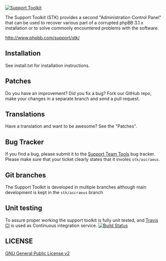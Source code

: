 [![Support Toolkit](http://www.phpbb.com/theme/images/support/support_toolkit_logo_small.png)](http://www.phpbb.com/support/stk/ "Support Toolkit")

The Support Toolkit (STK) provides a second "Administration Control Panel" that can be used to recover various part of a corrupted phpBB 3.1.x installation or to solve commonly encountered problems with the software.

http://www.phpbb.com/support/stk/

## Installation
See install.txt for installation instructions.

## Patches
Do you have an improvement? Did you fix a bug? Fork our GitHub repo, make your changes in a separate branch and send a pull request.

## Translations
Have a translation and want to be awesome? See the "Patches".

## Bug Tracker
If you find a bug, please submit it to the [Support Team Tools](http://www.phpbb.com/bugs/supportteamtools/ "Supprt Team Tools") bug tracker. Please make sure that your ticket clearly states that it involes `stk/ascraeus`.

## Git branches
The Support Toolkit is developed in multiple branches although main development is kept in the `stk/ascraeus` branch

## Unit testing
To assure proper working the support toolkit is fully unit tested, and [Travis CI](http://travis-ci.org/) is used as Continuous integration service.
[![Build Status](https://secure.travis-ci.org/phpbb/support-toolkit.png?branch=stk/ascraeus)](http://travis-ci.org/phpbb/support-toolkit)

## LICENSE
[GNU General Public License v2](http://opensource.org/licenses/gpl-2.0.php)
